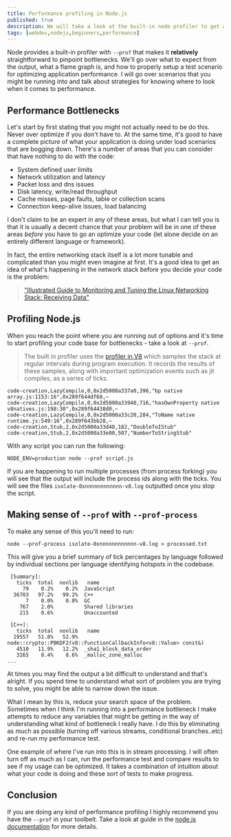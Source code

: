 ```yaml
---
title: Performance profiling in Node.js
published: true
description: We will take a look at the built-in node profiler to get an overview of how V8 and node is performing
tags: [webdev,nodejs,beginners,performance]
---
```


Node provides a built-in profiler with `--prof` that makes it **relatively** straightforward to pinpoint bottlenecks. We'll go over what to expect from the output, what a flame graph is, and how to properly setup a test scenario for optimizing application performance. I will go over scenarios that you might be running into and talk about strategies for knowing where to look when it comes to performance.

## Performance Bottlenecks

Let's start by first stating that you might not actually need to be do this. Never over optimize if you don't have to. At the same time, it's good to have a complete picture of what your application is doing under load scenarios that are bogging down. There's a number of areas that you can consider that have nothing to do with the code:

* System defined user limits
* Network utilization and latency
* Packet loss and dns issues
* Disk latency, write/read throughput
* Cache misses, page faults, table or collection scans
* Connection keep-alive issues, load balancing

I don't claim to be an expert in any of these areas, but what I can tell you is that it is usually a decent chance that your problem will be in one of these areas *before* you have to go an optimize your code (let alone decide on an entirely different language or framework).

In fact, the entire networking stack itself is a lot more tunable and complicated than you might even imagine at first. It's a good idea to get an idea of what's happening in the network stack before you decide your code is the problem:

> ["Illustrated Guide to Monitoring and Tuning the Linux Networking Stack: Receiving Data"](https://blog.packagecloud.io/eng/2016/10/11/monitoring-tuning-linux-networking-stack-receiving-data-illustrated/)

## Profiling Node.js

When you reach the point where you are running out of options and it's time to start profiling your code base for bottlenecks - take a look at `--prof`.

> The built in profiler uses the [profiler in V8](https://v8.dev/docs/profile) which samples the stack at regular intervals during program execution. It records the results of these samples, along with important optimization events such as jit compiles, as a series of ticks.

```
code-creation,LazyCompile,0,0x2d5000a337a0,396,"bp native array.js:1153:16",0x289f644df68,~
code-creation,LazyCompile,0,0x2d5000a33940,716,"hasOwnProperty native v8natives.js:198:30",0x289f64438d0,~
code-creation,LazyCompile,0,0x2d5000a33c20,284,"ToName native runtime.js:549:16",0x289f643bb28,~
code-creation,Stub,2,0x2d5000a33d40,182,"DoubleToIStub"
code-creation,Stub,2,0x2d5000a33e00,507,"NumberToStringStub"
```

With any script you can run the following:

```
NODE_ENV=production node --prof script.js
```

If you are happening to run multiple processes (from process forking) you will see that the output will include the process ids along with the ticks. You will see the files `isolate-0xnnnnnnnnnnnn-v8.log` outputted once you stop the script.

## Making sense of `--prof` with `--prof-process`

To make any sense of this you'll need to run:

```
node --prof-process isolate-0xnnnnnnnnnnnn-v8.log > processed.txt
```

This will give you a brief summary of tick percentages by language followed by individual sections per language identifying hotspots in the codebase.

```
 [Summary]:
   ticks  total  nonlib   name
     79    0.2%    0.2%  JavaScript
  36703   97.2%   99.2%  C++
      7    0.0%    0.0%  GC
    767    2.0%          Shared libraries
    215    0.6%          Unaccounted

 [C++]:
   ticks  total  nonlib   name
  19557   51.8%   52.9%  node::crypto::PBKDF2(v8::FunctionCallbackInfo<v8::Value> const&)
   4510   11.9%   12.2%  _sha1_block_data_order
   3165    8.4%    8.6%  _malloc_zone_malloc
...
```

At times you may find the output a bit difficult to understand and that's alright. If you spend time to understand what sort of problem you are trying to solve, you might be able to narrow down the issue.

What I mean by this is, reduce your search space of the problem. Sometimes when I think I'm running into a performance bottleneck I make attempts to reduce any variables that might be getting in the way of understanding what kind of bottleneck I really have. I do this by eliminating as much as possible (turning off various streams, conditional branches..etc) and re-run my performance test.

One example of where I've run into this is in stream processing. I will often turn off as much as I can, run the performance test and compare results to see if my usage can be optimized. It takes a combination of intuition about what your code is doing and these sort of tests to make progress.

## Conclusion

If you are doing any kind of performance profiling I highly recommend you have the `--prof` in your toolbelt. Take a look at guide in the [node.js documentation](https://nodejs.org/en/docs/guides/simple-profiling/) for more details.
